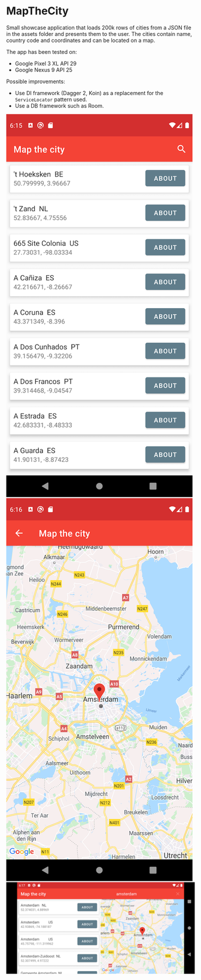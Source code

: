 # MapTheCity

Small showcase application that loads 200k rows of cities from a JSON file in the assets folder and presents them to the user.
The cities contain name, country code and coordinates and can be located on a map.

The app has been tested on:

- Google Pixel 3 XL API 29
- Google Nexus 9 API 25

Possible improvements:

- Use DI framework (Dagger 2, Koin) as a replacement for the `ServiceLocator` pattern used.
- Use a DB framework such as Room.

![](https://github.com/noloman/MapTheCity/blob/master/art/portrait_list.png)
![](https://github.com/noloman/MapTheCity/blob/master/art/portrait_map.png)
![](https://github.com/noloman/MapTheCity/blob/master/art/landscape.png)

